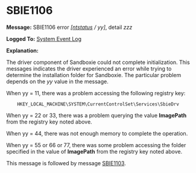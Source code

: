 # SBIE1106

**Message:** SBIE1106 error _[[ntstatus](NtStatusCodes) / yy]_, detail _zzz_

**Logged To:** [System Event Log](SystemEventLog)

**Explanation:**

The driver component of Sandboxie could not complete initialization. This messages indicates the driver experienced an error while trying to determine the installation folder for Sandboxie. The particular problem depends on the _yy_ value in the message.

When yy = 11, there was a problem accessing the following registry key:
```
	HKEY_LOCAL_MACHINE\SYSTEM\CurrentControlSet\Services\SbieDrv
```

When yy = 22 or 33, there was a problem querying the value **ImagePath** from the registry key noted above.

When yy = 44, there was not enough memory to complete the operation.

When yy = 55 or 66 or 77, there was some problem accessing the folder specified in the value of **ImagePath** from the registry key noted above.

This message is followed by message [SBIE1103](SBIE1103).

